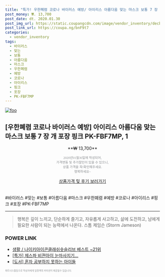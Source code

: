 ```yaml
--- 
title: "특가! 우한폐렴 코로나 바이러스 예방/ 아이리스 아름다움 맞는 마스크 보통 7 장 개 ..." 
post_money: ₩. 13,700 
post_date: dt. 2020.01.30 
post_img_url: https://static.coupangcdn.com/image/vendor_inventory/decb/74612f904ba435e402b5311b3c95396c8ad2c9badc8e39b1d3b13577255a.jpg 
post_link_url: https://coupa.ng/bnF9t7 
categories: 
  - vendor_inventory 
tags: 
  - 바이러스 
  - 맞는 
  - 보통 
  - 아름다움 
  - 마스크 
  - 우한폐렴 
  - 예방 
  - 코로나 
  - 아이리스 
  - 핑크 
  - 포장 
  - PK-FBF7MP 
--- 
```

[![foo](https://static.coupangcdn.com/image/vendor_inventory/decb/74612f904ba435e402b5311b3c95396c8ad2c9badc8e39b1d3b13577255a.jpg)](https://coupa.ng/bnF9t7) 

## [우한폐렴 코로나 바이러스 예방] 아이리스 아름다움 맞는 마스크 보통 7 장 개 포장 핑크 PK-FBF7MP, 1 
<p style="text-align: center;">**₩ 13,700**</p> 
<p style="text-align: center;"><span style="color: #898c8f; font-family: Georgia,Times,serif; font-size: 0.75em;">2020년01월30일에 작성되어, <br>가격변동 및 추가할인이 있을 수 있으니,<br> 상품 가격을 꼭!확인해주세요.<br>행복하세요~</span> 
</p>	 
<div markdown="0" style="text-align: center;"><a href="https://coupa.ng/bnF9t7" class="btn btn--success">상품가격 및 후기 보러가기</a></div> 
<br><br> 
  #바이러스 #맞는 #보통 #아름다움 #마스크 #우한폐렴 #예방 #코로나 #아이리스 #핑크 #포장 #PK-FBF7MP 
<hr> 

> 행복은 깊이 느끼고, 단순하게 즐기고, 자유롭게 사고하고, 삶에 도전하고, 남에게 필요한 사람이 되는 능력에서 나온다. 스톰 제임슨 (Storm Jameson) 


### POWER LINK

* <a href="https://blog.naver.com/santokki14/221782377630" target="_blank">생활 / 나이키아이콘클래쉬숏슬리브 베스트 ~21위</a>
* <a href="https://blog.naver.com/sakai111/221789972399" target="_blank">[특가] 제스파 비젼아이 눈마사지기...</a>
* <a href="https://blog.naver.com/sakai111/221780058009" target="_blank">[도서] 혼자 공부하지 못하는 아이들</a>

<span style="color: #898c8f; font-family: Georgia,Times,serif; font-size: 0.55em;">파트너스활동으로 작성자에게 일정액의 커미션이 제공될수 있습니다.</span> 
